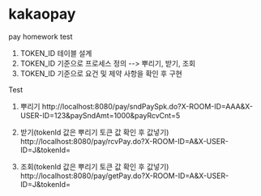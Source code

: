 # kakaopay
pay homework test
1) TOKEN_ID 테이블 설계
2) TOKEN_ID 기준으로 프로세스 정의 --> 뿌리기, 받기, 조회
3) TOKEN_ID 기준으로 요건 및 제약 사항을 확인 후 구현

Test
1. 뿌리기
http://localhost:8080/pay/sndPaySpk.do?X-ROOM-ID=AAA&X-USER-ID=123&paySndAmt=1000&payRcvCnt=5

2. 받기(tokenId 값은 뿌리기 토큰 값 확인 후 값넣기)
http://localhost:8080/pay/rcvPay.do?X-ROOM-ID=A&X-USER-ID=J&tokenId=

3. 조회(tokenId 값은 뿌리기 토큰 값 확인 후 값넣기)
http://localhost:8080/pay/getPay.do?X-ROOM-ID=A&X-USER-ID=J&tokenId=
